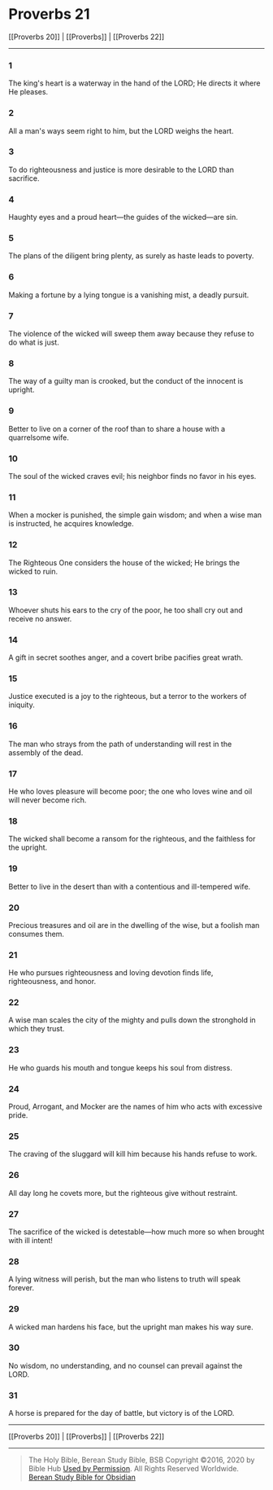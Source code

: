 # Proverbs 21

[[Proverbs 20]] | [[Proverbs]] | [[Proverbs 22]]

---

### 1
The king's heart is a waterway in the hand of the LORD; He directs it where He pleases.

### 2
All a man's ways seem right to him, but the LORD weighs the heart.

### 3
To do righteousness and justice is more desirable to the LORD than sacrifice.

### 4
Haughty eyes and a proud heart—the guides of the wicked—are sin.

### 5
The plans of the diligent bring plenty, as surely as haste leads to poverty.

### 6
Making a fortune by a lying tongue is a vanishing mist, a deadly pursuit.

### 7
The violence of the wicked will sweep them away because they refuse to do what is just.

### 8
The way of a guilty man is crooked, but the conduct of the innocent is upright.

### 9
Better to live on a corner of the roof than to share a house with a quarrelsome wife.

### 10
The soul of the wicked craves evil; his neighbor finds no favor in his eyes.

### 11
When a mocker is punished, the simple gain wisdom; and when a wise man is instructed, he acquires knowledge.

### 12
The Righteous One considers the house of the wicked; He brings the wicked to ruin.

### 13
Whoever shuts his ears to the cry of the poor, he too shall cry out and receive no answer.

### 14
A gift in secret soothes anger, and a covert bribe pacifies great wrath.

### 15
Justice executed is a joy to the righteous, but a terror to the workers of iniquity.

### 16
The man who strays from the path of understanding will rest in the assembly of the dead.

### 17
He who loves pleasure will become poor; the one who loves wine and oil will never become rich.

### 18
The wicked shall become a ransom for the righteous, and the faithless for the upright.

### 19
Better to live in the desert than with a contentious and ill-tempered wife.

### 20
Precious treasures and oil are in the dwelling of the wise, but a foolish man consumes them.

### 21
He who pursues righteousness and loving devotion finds life, righteousness, and honor.

### 22
A wise man scales the city of the mighty and pulls down the stronghold in which they trust.

### 23
He who guards his mouth and tongue keeps his soul from distress.

### 24
Proud, Arrogant, and Mocker are the names of him who acts with excessive pride.

### 25
The craving of the sluggard will kill him because his hands refuse to work.

### 26
All day long he covets more, but the righteous give without restraint.

### 27
The sacrifice of the wicked is detestable—how much more so when brought with ill intent!

### 28
A lying witness will perish, but the man who listens to truth will speak forever.

### 29
A wicked man hardens his face, but the upright man makes his way sure.

### 30
No wisdom, no understanding, and no counsel can prevail against the LORD.

### 31
A horse is prepared for the day of battle, but victory is of the LORD.

---

[[Proverbs 20]] | [[Proverbs]] | [[Proverbs 22]]

---

> The Holy Bible, Berean Study Bible, BSB
> Copyright &copy;2016, 2020 by Bible Hub
> [Used by Permission](https://berean.bible/terms.htm). All Rights Reserved Worldwide.
> [Berean Study Bible for Obsidian](https://github.com/gapmiss/berean-study-bible-for-obsidian)

